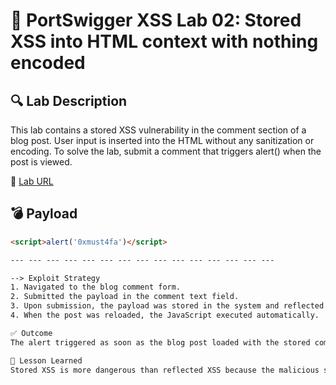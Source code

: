 # 🧪 PortSwigger XSS Lab 02: Stored XSS into HTML context with nothing encoded

## 🔍 Lab Description
This lab contains a stored XSS vulnerability in the comment section of a blog post.
User input is inserted into the HTML without any sanitization or encoding.
To solve the lab, submit a comment that triggers alert() when the post is viewed.


🔗 [Lab URL](https://portswigger.net/web-security/cross-site-scripting/stored/lab-html-context-nothing-encoded)

## 💣 Payload
```html
<script>alert('0xmust4fa')</script>

--- --- --- --- --- --- --- --- --- --- --- --- --- --- ---

--> Exploit Strategy
1. Navigated to the blog comment form.
2. Submitted the payload in the comment text field.
3. Upon submission, the payload was stored in the system and reflected into the HTML of the blog post.
4. When the post was reloaded, the JavaScript executed automatically.

✅ Outcome
The alert triggered as soon as the blog post loaded with the stored comment — lab marked as solved.

🧠 Lesson Learned
Stored XSS is more dangerous than reflected XSS because the malicious script is persistently stored on the server and affects all users who view the page. This lab highlights the risk of unsanitized input being stored and displayed without proper encoding.